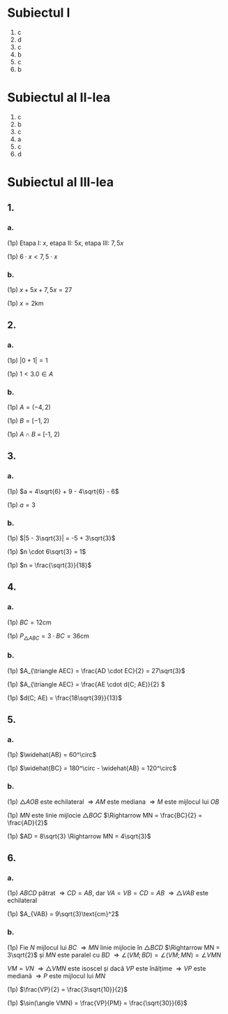 # Subiectul I

1. c
2. d
3. c
4. b
5. c
6. b

# Subiectul al II-lea

1. c
2. b
3. c
4. a
5. c
6. d

# Subiectul al III-lea

## 1.

### a.

(1p) Etapa I: $x$, etapa II: $5x$, etapa III: $7,5x$

(1p) $6 \cdot x < 7,5 \cdot x$

### b.

(1p) $x + 5x + 7,5x = 27$

(1p) $x = 2\text{km}$

## 2.

### a.

(1p) $|0 + 1| = 1$

(1p) $1 < 3.0 \in A$

### b.

(1p) $A = (-4, 2)$

(1p) $B = [-1, 2)$

(1p) $A \cap B$ = [-1, 2)

## 3.

### a.

(1p) $a = 4\sqrt{6} + 9 - 4\sqrt{6} - 6$

(1p) $a = 3$

### b.

(1p) $|5 - 3\sqrt{3}| = -5 + 3\sqrt{3}$

(1p) $n \cdot 6\sqrt{3} = 1$

(1p) $n = \frac{\sqrt{3}}{18}$

## 4.

### a.

(1p) $BC = 12\text{cm}$

(1p) $P_{\triangle ABC} = 3 \cdot BC = 36\text{cm}$

### b.

(1p) $A_{\triangle AEC} = \frac{AD \cdot EC}{2} = 27\sqrt{3}$

(1p) $A_{\triangle AEC} = \frac{AE \cdot d(C; AE)}{2} $

(1p) $d(C; AE) = \frac{18\sqrt{39}}{13}$ 

## 5.

### a.

(1p) $\widehat{AB}  = 60^\circ$

(1p) $\widehat{BC} = 180^\circ - \widehat{AB} = 120^\circ$

### b.

(1p) $\triangle AOB$ este echilateral $\Rightarrow AM$ este mediana $\Rightarrow M$ este mijlocul lui $OB$

(1p) $MN$ este linie mijlocie  $\triangle BOC$ $\Rightarrow MN = \frac{BC}{2} = \frac{AD}{2}$

(1p) $AD = 8\sqrt{3} \Rightarrow MN = 4\sqrt{3}$

## 6.

### a.

(1p) $ABCD$ pătrat $\Rightarrow CD = AB$, dar $VA = VB = CD = AB$ $\Rightarrow \triangle VAB$ este echilateral

(1p) $A_{VAB} = 9\sqrt{3}\text{cm}^2$

### b.

(1p) Fie $N$ mijlocul lui $BC$ $\Rightarrow MN$ linie mijlocie în $\triangle BCD$ $\Rightarrow MN = 3\sqrt{2}$ și $MN$ este paralel cu $BD$ $\Rightarrow \angle(VM; BD) = \angle(VM; MN) = \angle VMN$

 $VM = VN$ $\Rightarrow \triangle VMN$ este isoscel și dacă $VP$ este înălțime $\Rightarrow VP$ este mediană $\Rightarrow P$ este mijlocul lui $MN$

(1p) $\frac{VP}{2} = \frac{3\sqrt{10}}{2}$

(1p) $\sin(\angle VMN) = \frac{VP}{PM} = \frac{\sqrt{30}}{6}$
